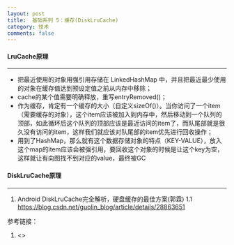 ```yaml
---
layout: post
title:  基础系列 5：缓存(DiskLruCache)
category: 技术
comments: false
---
```


#### LruCache原理
 ---
 
* 把最近使用的对象用强引用存储在 LinkedHashMap 中，并且把最近最少使用的对象在缓存值达到预设定值之前从内存中移除；
* cache的某个值需要明确释放，重写entryRemoved()；
* 作为缓存，肯定有一个缓存的大小（自定义sizeOf()）。当你访问了一个item（需要缓存的对象），这个item应该被加入到内存中，然后移动到一个队列的顶部，如此循环后这个队列的顶部应该是最近访问的item了，而队尾部就是很久没有访问的item，这样我们就应该对队尾部的item优先进行回收操作；
* 用到了HashMap，那么就有这个数据存储对象的特点（KEY-VALUE），放入这个map的item应该会被强引用，要回收这个对象的时候是让这个key为空，这样就让有向图找不到对应的value，最终被GC

#### DiskLruCache原理
---


 1.  Android DiskLruCache完全解析，硬盘缓存的最佳方案(郭霖)
 	1.1 <https://blog.csdn.net/guolin_blog/article/details/28863651>
 


 
 
 
 
 参考链接：
 
 1. <>
 
 
 
 
 
 
 
 
 
 
 
 
 
 
 
 
 